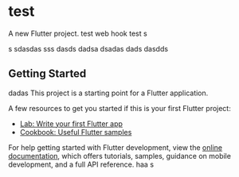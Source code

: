 # test

A new Flutter project.
test web hook
test
s

s
sdasdas
sss
dasds
dadsa
dsadas
dads
dasdds
## Getting Started
dadas
This project is a starting point for a Flutter application.

A few resources to get you started if this is your first Flutter project:

- [Lab: Write your first Flutter app](https://docs.flutter.dev/get-started/codelab)
- [Cookbook: Useful Flutter samples](https://docs.flutter.dev/cookbook)

For help getting started with Flutter development, view the
[online documentation](https://docs.flutter.dev/), which offers tutorials,
samples, guidance on mobile development, and a full API reference.
haa
s